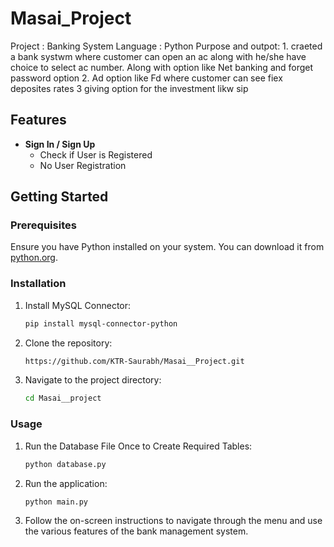 # Masai_Project
Project : Banking System
Language : Python
Purpose and outpot:  1. craeted a bank systwm where customer can open an ac along with he/she have choice to select ac number. Along with option like Net banking and forget password option 
                     2. Ad option like Fd where customer can see fiex deposites rates 
                     3 giving option for the investment likw sip

## Features

- **Sign In / Sign Up**
  - Check if User is Registered
  - No User Registration

## Getting Started

### Prerequisites

Ensure you have Python installed on your system. You can download it from [python.org](https://www.python.org/downloads/).

### Installation
1. Install MySQL Connector:
    ```bash
    pip install mysql-connector-python
    ```
2. Clone the repository:
    ```bash
   https://github.com/KTR-Saurabh/Masai__Project.git
    ```
3. Navigate to the project directory:
    ```bash
    cd Masai__project
    ```

### Usage
1. Run the Database File Once to Create Required Tables:
    ```bash
    python database.py
    ```
2. Run the application:
    ```bash
    python main.py
    ```
3. Follow the on-screen instructions to navigate through the menu and use the various features of the bank management system.
